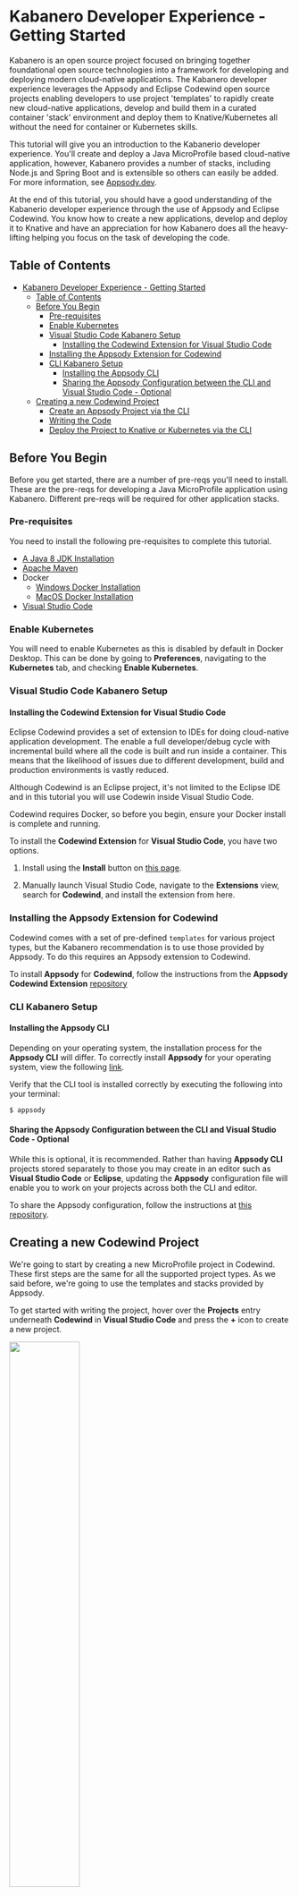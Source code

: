 # Kabanero Developer Experience - Getting Started

Kabanero is an open source project focused on bringing together foundational open source technologies into a framework for developing and deploying modern cloud-native applications.  The Kabanero developer experience leverages the Appsody and Eclipse Codewind open source projects enabling developers to use project 'templates' to rapidly create new cloud-native applications, develop and build them in a curated container 'stack' environment and deploy them to Knative/Kubernetes all without the need for container or Kubernetes skills.

This tutorial will give you an introduction to the Kabanerio developer experience. You'll create and deploy a Java MicroProfile based cloud-native application, however, Kabanero provides a number of stacks, including Node.js and Spring Boot and is extensible so others can easily be added. For more information, see [Appsody.dev](https://appsody.dev/).

At the end of this tutorial, you should have a good understanding of the Kabanerio developer experience through the use of Appsody and Eclipse Codewind.  You know how to create a new applications, develop and deploy it to Knative and have an appreciation for how Kabanero does all the heavy-lifting helping you focus on the task of developing the code.


## Table of Contents
- [Kabanero Developer Experience - Getting Started](#kabanero-developer-experience---getting-started)
  - [Table of Contents](#table-of-contents)
  - [Before You Begin](#before-you-begin)
    - [Pre-requisites](#pre-requisites)
    - [Enable Kubernetes](#enable-kubernetes)
    - [Visual Studio Code Kabanero Setup](#visual-studio-code-kabanero-setup)
      - [Installing the Codewind Extension for Visual Studio Code](#installing-the-codewind-extension-for-visual-studio-code)
    - [Installing the Appsody Extension for Codewind](#installing-the-appsody-extension-for-codewind)
    - [CLI Kabanero Setup](#cli-kabanero-setup)
      - [Installing the Appsody CLI](#installing-the-appsody-cli)
      - [Sharing the Appsody Configuration between the CLI and Visual Studio Code - Optional](#sharing-the-appsody-configuration-between-the-cli-and-visual-studio-code---optional)
  - [Creating a new Codewind Project](#creating-a-new-codewind-project)
    - [Create an Appsody Project via the CLI](#create-an-appsody-project-via-the-cli)
    - [Writing the Code](#writing-the-code)
    - [Deploy the Project to Knative or Kubernetes via the CLI](#deploy-the-project-to-knative-or-kubernetes-via-the-cli)

## Before You Begin
Before you get started, there are a number of pre-reqs you'll need to install.  These are the pre-reqs for developing a Java MicroProfile application using Kabanero.  Different pre-reqs will be required for other application stacks.

### Pre-requisites

You need to install the following pre-requisites to complete this tutorial.

* [A Java 8 JDK Installation](https://adoptopenjdk.net/?variant=openjdk8&jvmVariant=openj9)
* [Apache Maven](https://maven.apache.org/)
* Docker
  * [Windows Docker Installation](https://docs.docker.com/docker-for-windows/)
  * [MacOS Docker Installation](https://docs.docker.com/docker-for-mac/)
* [Visual Studio Code](https://code.visualstudio.com/)

### Enable Kubernetes

You will need to enable Kubernetes as this is disabled by default in Docker Desktop. This can be done by going to **Preferences**, navigating to the **Kubernetes** tab, and checking **Enable Kubernetes**.

### Visual Studio Code Kabanero Setup

#### Installing the Codewind Extension for Visual Studio Code
Eclipse Codewind provides a set of extension to IDEs for doing cloud-native application development.  The enable a full developer/debug cycle with incremental build where all the code is built and run inside a container.  This means that the likelihood of issues due to different development, build and production environments is vastly reduced.

Although Codewind is an Eclipse project, it's not limited to the Eclipse IDE and in this tutorial you will use Codewin inside Visual Studio Code.

Codewind requires Docker, so before you begin, ensure your Docker install is complete and running.

To install the **Codewind Extension** for **Visual Studio Code**, you have two options.

1. Install using the **Install** button on [this page](https://marketplace.visualstudio.com/items?itemName=IBM.codewind).

2. Manually launch Visual Studio Code, navigate to the **Extensions** view, search for **Codewind**, and install the extension from here.

### Installing the Appsody Extension for Codewind

Codewind comes with a set of pre-defined `templates` for various project types, but the Kabanero recommendation is to use those provided by Appsody.  To do this requires an Appsody extension to Codewind.

To install **Appsody** for **Codewind**, follow the instructions from the **Appsody Codewind Extension** [repository](https://github.com/kabanero-io/appsodyExtension#installing-the-appsody-extension-on-codewind)

### CLI Kabanero Setup

#### Installing the Appsody CLI
Depending on your operating system, the installation process for the **Appsody CLI** will differ. To correctly install **Appsody** for your operating system, view the following [link](https://appsody.dev/docs/getting-started/installation).

Verify that the CLI tool is installed correctly by executing the following into your terminal:

```
$ appsody
```

#### Sharing the Appsody Configuration between the CLI and Visual Studio Code - Optional
While this is optional, it is recommended. Rather than having **Appsody CLI** projects stored separately to those you may create in an editor such as **Visual Studio Code** or **Eclipse**, updating the **Appsody** configuration file will enable you to work on your projects across both the CLI and editor.

To share the Appsody configuration, follow the instructions at [this repository](https://github.com/kabanero-io/appsodyExtension#optional-using-the-same-appsody-configuration-between-local-cli-and-codewind).

## Creating a new Codewind Project

We're going to start by creating a new MicroProfile project in Codewind. These first steps are the same for all the supported project types.  As we said before, we're going to use the templates and stacks provided by Appsody.

To get started with writing the project, hover over the **Projects** entry underneath **Codewind** in **Visual Studio Code** and press the **+** icon to create a new project.

<img src="images/new-project.png" width="50%" height="50%">

From the list which appears, select the **Appsody Java MicroProfile Template**, and give the project a name. This project contains all the boiler-plate code to get started with developing Java MicroProfile projects with **Appsody** and **Codewind**.

The project will then be imported and deployed via Docker - to observe this, **right click** on the project, and select **Show all logs**.

To view the application in your browser, select the **Open App** icon next to the project's name.

Any changes you make to your code will automatically be built and deployed by **Codewind** and **Appsody**, and can be observed in your browser.

To illustrate this, we will create a basic JAX-RS resource with a GET method, which will return a print statement when the endpoint is called. First, to get a better development view, right click on the project in the **Explorer** in **Visual Studio Code**, and press **Open Folder as Workspace**. The project and its directories will now appear in the **Explorer**.

Navigate to the `src/main/java/dev/appsody/starter` directory, and create a file called `StarterResource.java` - this will be our JAX-RS resource. Populate the file with the following code:

```
package dev.appsody.starter;

import javax.ws.rs.GET;
import javax.ws.rs.Path;

@Path("/resource")
public class StarterResource {

    @GET
    public void getRequest() {
        System.out.println("Your endpoint is working!");
    }

}
```

As stated previously, any changes to your project will be picked up and built automatically. Therefore, if you click the **Open App** icon, and append `/starter/resource` to URL and hit this endpoint, you should see the following output in the **Visual Studio Code** logs:

```
Your endpoint is working!
```

Congratulations! You have learnt how to develop an  application with **Codewind** and **Appsody**, without worrying about the containerisation and packaging of the application. If you already have **Appsody** installed via the **CLI**, we recommend that you [share the Appsody configuration between the CLI and Visual Studio Code](#), to keep all your **Appsody** projects together.


### Create an Appsody Project via the CLI
Now that the CLI tool is correctly installed, we can now begin to create **Appsody** projects via the command line. To view the list of supported project stacks, enter the following command into your terminal:
```
$ appsody list
```

As of August 2019, the following stacks are supported:
```
ID               	VERSION	DESCRIPTION                                
java-spring-boot2	0.3.2  	Spring Boot using OpenJ9 and Maven         
nodejs-express   	0.2.2  	Express web framework for Node.js          
nodejs           	0.2.2  	Runtime for Node.js applications           
swift            	0.1.0  	Runtime for Swift applications             
java-microprofile	0.2.4  	Eclipse MicroProfile using OpenJ9 and Maven
```

To view the most current list of supported stacks, scroll down to the [Application Stacks](https://appsody.dev/) section on the **Appsody** homepage.

For this tutorial, we will create a **Java MicroProfile** project, by executing the following commands:
```
$ mkdir my-java-project
$ cd my-java-project
$ appsody init java-microprofile
```

The project and its dependencies will then be retrieved.

### Writing the Code
To begin editing the code, open the project in your preferred editor.

If you shared the **Appsody** Configuration between the CLI and **Visual Studio Code**, installed the **Appsody Extension** for the **Visual Studio Code Codewind Extension** as mentioned previously, and created the project in your **codewind-workspace** directory you can chose to import the CLI generated **Appsody** project into your editor's workspace as a **Codewind** project.

For example, with **Visual Studio Code**, import the project by hovering over the **Codewind** section in the **Explorer** view, and press the **Add Existing Project** icon. Enabling the application here will enable you to deploy and develop your application in real-time, viewing the changes as you make them.

Else, if you do not want to use the **Visual Studio Code Codewind Extension**, execute following command to start a development container, and view your changes in real-time:

```
$ appsody run
```

Applications built from the Java MicroProfile template will be served up at ` http://localhost:9080/`. Projects using different stacks, such as the **Node.js** template, will be hosted on different ports. See [the documentation](https://github.com/appsody/stacks/tree/master/incubator) for more information.

Any changes you make to your code will automatically be built and deployed, and can be observed in your browser.

To illustrate this, we will create a basic JAX-RS resource with a GET method, which will return a print statement when the endpoint is called.

Open the project in your editor of choice and navigate to the `src/main/java/dev/appsody/starter` directory. Create a file called `StarterResource.java` - this will be our JAX-RS resource. Populate the file with the following code:

```
package dev.appsody.starter;

import javax.ws.rs.GET;
import javax.ws.rs.Path;

@Path("/resource")
public class StarterResource {

    @GET
    public void getRequest() {
        System.out.println("Your endpoint is working!");
    }

}
```

As stated previously, any changes to your project will be picked up and built automatically. Therefore, if you hit the `localhost:9080/starter/resource` URL in a browser, you should see the following output in the terminal where the `appsody run` command was executed:

```
Your endpoint is working!
```

Congratulations, you have learnt how to develop an application with **Kabanero** using the **CLI**!


### Deploy the Project to Knative or Kubernetes via the CLI
To deploy the project using these technologies, navigate to the project's folder via the command line, and execute the following command:

```
 $ appsody deploy
```

If this was successful, the output of this command should be:
```
Deployment succeeded - check the Kubernetes pods for progress.
```

Locate the deployment which hosts your application through the following command:

```
$ kubectl get all
```

Copy the deployment's URL into a browser. Congratulations! Your application is now accessible through Knative/Kubernetes.
